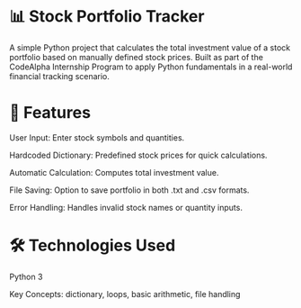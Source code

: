 # 📊 Stock Portfolio Tracker 

A simple Python project that calculates the total investment value of a stock portfolio based on manually defined stock prices.
Built as part of the CodeAlpha Internship Program to apply Python fundamentals in a real-world financial tracking scenario.

# 📌 Features

User Input: Enter stock symbols and quantities.

Hardcoded Dictionary: Predefined stock prices for quick calculations.

Automatic Calculation: Computes total investment value.

File Saving: Option to save portfolio in both .txt and .csv formats.

Error Handling: Handles invalid stock names or quantity inputs.

# 🛠️ Technologies Used

Python 3

Key Concepts: dictionary, loops, basic arithmetic, file handling
